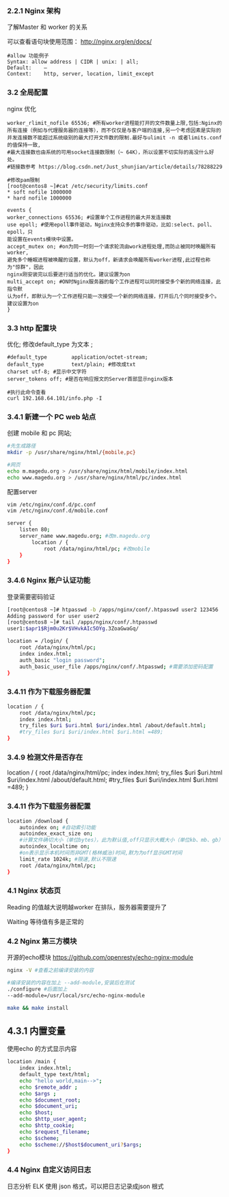 ### 2.2.1 Nginx 架构

了解Master 和 worker 的关系

可以查看语句块使用范围： http://nginx.org/en/docs/

```
#allow 功能例子
Syntax:	allow address | CIDR | unix: | all;
Default:	—
Context:	http, server, location, limit_except
```

### 3.2 全局配置

nginx 优化

```shell
worker_rlimit_nofile 65536; #所有worker进程能打开的文件数量上限,包括:Nginx的所有连接（例如与代理服务器的连接等），而不仅仅是与客户端的连接,另一个考虑因素是实际的并发连接数不能超过系统级别的最大打开文件数的限制.最好与ulimit -n 或者limits.conf的值保持一致,
#最大连接数也由系统的可用socket连接数限制（~ 64K），所以设置不切实际的高没什么好处。
#链接数参考 https://blog.csdn.net/Just_shunjian/article/details/78288229

#修改pam限制
[root@centos8 ~]#cat /etc/security/limits.conf
* soft nofile 1000000
* hard nofile 1000000

events {
worker_connections 65536; #设置单个工作进程的最大并发连接数
use epoll; #使用epoll事件驱动，Nginx支持众多的事件驱动，比如:select、poll、epoll，只
能设置在events模块中设置。
accept_mutex on; #on为同一时刻一个请求轮流由work进程处理,而防止被同时唤醒所有worker,
避免多个睡眠进程被唤醒的设置，默认为off，新请求会唤醒所有worker进程,此过程也称为"惊群"，因此
nginx刚安装完以后要进行适当的优化。建议设置为on
multi_accept on; #ON时Nginx服务器的每个工作进程可以同时接受多个新的网络连接，此指令默
认为off，即默认为一个工作进程只能一次接受一个新的网络连接，打开后几个同时接受多个。建议设置为on
}
```

### 3.3 http 配置块

优化; 修改default_type 为文本 ;

```shell
#default_type        application/octet-stream; 
default_type         text/plain; #修改成txt
charset utf-8; #显示中文字符
server_tokens off; #是否在响应报文的Server首部显示nginx版本

#执行此命令查看
curl 192.168.64.101/info.php -I
```
### 3.4.1 新建一个 PC web 站点

创建 mobile 和 pc 网站; 

```sh
#先生成路径
mkdir -p /usr/share/nginx/html/{mobile,pc}

#网页
echo m.magedu.org > /usr/share/nginx/html/mobile/index.html
echo www.magedu.org > /usr/share/nginx/html/pc/index.html

```

配置server

```sh
vim /etc/nginx/conf.d/pc.conf
vim /etc/nginx/conf.d/mobile.conf

server {
	listen 80;
	server_name www.magedu.org; #改m.magedu.org
		location / {
			root /data/nginx/html/pc; #改mobile
	}
}
```



### 3.4.6 Nginx 账户认证功能

登录需要密码验证

```sh
[root@centos8 ~]# htpasswd -b /apps/nginx/conf/.htpasswd user2 123456
Adding password for user user2
[root@centos8 ~]# tail /apps/nginx/conf/.htpasswd
user1:$apr1$Rjm0u2Kr$VHvkAIc5OYg.3ZoaGwaGq/

location = /login/ {
	root /data/nginx/html/pc;
	index index.html;
	auth_basic "login password";
	auth_basic_user_file /apps/nginx/conf/.htpasswd; #需要添加密码配置
}
```



### 3.4.11 作为下载服务器配置

```sh
location / {
	root /data/nginx/html/pc;
	index index.html;
	try_files $uri $uri.html $uri/index.html /about/default.html;
	#try_files $uri $uri/index.html $uri.html =489;
}
```

### 3.4.9 检测文件是否存在

location / {
root /data/nginx/html/pc;
index index.html;
try_files $uri $uri.html $uri/index.html /about/default.html;
#try_files $uri $uri/index.html $uri.html =489;
}

### 3.4.11 作为下载服务器配置

```sh
location /download {
	autoindex on; #自动索引功能
	autoindex_exact_size on; 
	#计算文件确切大小（单位bytes），此为默认值,off只显示大概大小（单位kb、mb、gb）
	autoindex_localtime on; 
	#on表示显示本机时间而非GMT(格林威治)时间,默为为off显示GMT时间
	limit_rate 1024k; #限速,默认不限速
	root /data/nginx/html/pc;
}
```

### 4.1 Nginx 状态页

Reading 的值越大说明越worker 在排队，服务器需要提升了

Waiting 等待值有多是正常的

### 4.2 Nginx 第三方模块

开源的echo模块 https://github.com/openresty/echo-nginx-module

```sh
nginx -V #查看之前编译安装的内容

#编译安装的内容在加上 --add-module,安装后在测试
./configure #后面加上
--add-module=/usr/local/src/echo-nginx-module

make && make install
```



## 4.3.1 内置变量

使用echo 的方式显示内容

```sh
location /main {
	index index.html;
	default_type text/html;
	echo "hello world,main-->";
	echo $remote_addr ;
	echo $args ;
	echo $document_root;
	echo $document_uri;
	echo $host;
	echo $http_user_agent;
	echo $http_cookie;
	echo $request_filename;
	echo $scheme;
	echo $scheme://$host$document_uri?$args;
}
```

### 4.4 Nginx 自定义访问日志

日志分析 ELK 使用 json 格式，可以把日志记录成json 根式